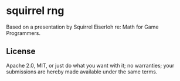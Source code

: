 # squirrel rng

Based on a presentation by Squirrel Eiserloh re: Math for Game Programmers.

## License

Apache 2.0, MIT, or just do what you want with it; no warranties; your submissions are hereby made available under the same terms.
